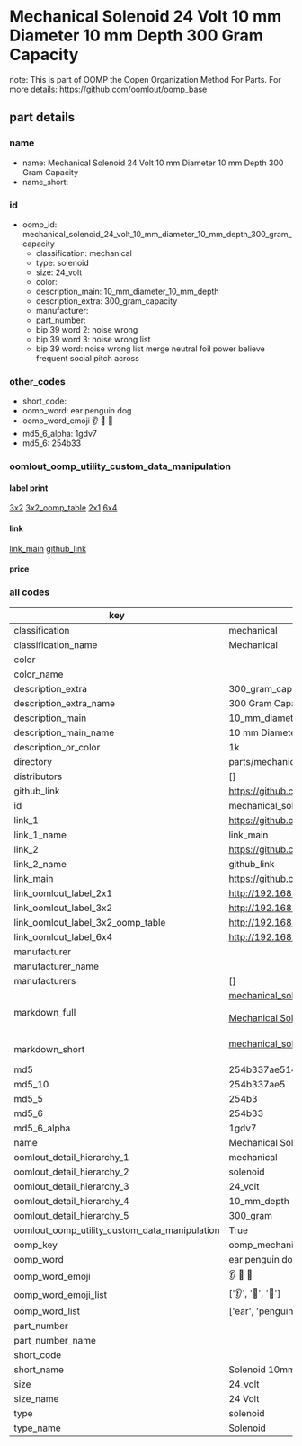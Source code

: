 # Mechanical Solenoid 24 Volt 10 mm Diameter 10 mm Depth 300 Gram Capacity  

note: This is part of OOMP the Oopen Organization Method For Parts. For more details: https://github.com/oomlout/oomp_base

##  part details





### name
* name: Mechanical Solenoid 24 Volt 10 mm Diameter 10 mm Depth 300 Gram Capacity
* name_short: 
### id
* oomp_id: mechanical_solenoid_24_volt_10_mm_diameter_10_mm_depth_300_gram_capacity
  * classification: mechanical
  * type: solenoid
  * size: 24_volt
  * color: 
  * description_main: 10_mm_diameter_10_mm_depth
  * description_extra: 300_gram_capacity
  * manufacturer: 
  * part_number: 
  * bip 39 word 2: noise wrong
  * bip 39 word 3: noise wrong list
  * bip 39 word: noise wrong list merge neutral foil power believe frequent social pitch across

### other_codes
* short_code: 
* oomp_word: ear penguin dog
* oomp_word_emoji :ear: :penguin: :dog:
* md5_6_alpha: 1gdv7
* md5_6: 254b33






### oomlout_oomp_utility_custom_data_manipulation
#### label print
[3x2](http://192.168.1.245:1112/?label=oomp%201gdv7)
[3x2_oomp_table](http://192.168.1.107:1112/?label=oomp%201gdv7)
[2x1](http://192.168.1.242:1112/?label=oomp%201gdv7)
[6x4](http://192.168.1.55:1112/?label=oomp%201gdv7)    

#### link

[link_main](https://github.com/oomlout/oomlout_oomp_current_version_messy/tree/main/parts/mechanical_solenoid_24_volt_10_mm_diameter_10_mm_depth_300_gram_capacity) [github_link](https://github.com/oomlout/oomlout_oomp_part_src/tree/main/parts/mechanical_solenoid_24_volt_10_mm_diameter_10_mm_depth_300_gram_capacity)                             

#### price







### all codes 
| key | value |  
| --- | --- |  
| classification | mechanical |  
| classification_name | Mechanical |  
| color |  |  
| color_name |  |  
| description_extra | 300_gram_capacity |  
| description_extra_name | 300 Gram Capacity |  
| description_main | 10_mm_diameter_10_mm_depth |  
| description_main_name | 10 mm Diameter 10 mm Depth |  
| description_or_color | 1k |  
| directory | parts/mechanical_solenoid_24_volt_10_mm_diameter_10_mm_depth_300_gram_capacity |  
| distributors | [] |  
| github_link | https://github.com/oomlout/oomlout_oomp_part_src/tree/main/parts/mechanical_solenoid_24_volt_10_mm_diameter_10_mm_depth_300_gram_capacity |  
| id | mechanical_solenoid_24_volt_10_mm_diameter_10_mm_depth_300_gram_capacity |  
| link_1 | https://github.com/oomlout/oomlout_oomp_current_version_messy/tree/main/parts/mechanical_solenoid_24_volt_10_mm_diameter_10_mm_depth_300_gram_capacity |  
| link_1_name | link_main |  
| link_2 | https://github.com/oomlout/oomlout_oomp_part_src/tree/main/parts/mechanical_solenoid_24_volt_10_mm_diameter_10_mm_depth_300_gram_capacity |  
| link_2_name | github_link |  
| link_main | https://github.com/oomlout/oomlout_oomp_current_version_messy/tree/main/parts/mechanical_solenoid_24_volt_10_mm_diameter_10_mm_depth_300_gram_capacity |  
| link_oomlout_label_2x1 | http://192.168.1.242:1112/?label=oomp%201gdv7 |  
| link_oomlout_label_3x2 | http://192.168.1.245:1112/?label=oomp%201gdv7 |  
| link_oomlout_label_3x2_oomp_table | http://192.168.1.107:1112/?label=oomp%201gdv7 |  
| link_oomlout_label_6x4 | http://192.168.1.55:1112/?label=oomp%201gdv7 |  
| manufacturer |  |  
| manufacturer_name |  |  
| manufacturers | [] |  
| markdown_full | [mechanical_solenoid_24_volt_10_mm_diameter_10_mm_depth_300_gram_capacity](https://github.com/oomlout/oomlout_oomp_current_version_messy/tree/main/parts/mechanical_solenoid_24_volt_10_mm_diameter_10_mm_depth_300_gram_capacity)<br>[](https://github.com/oomlout/oomlout_oomp_current_version_messy/tree/main/parts/mechanical_solenoid_24_volt_10_mm_diameter_10_mm_depth_300_gram_capacity)<br>[Mechanical Solenoid 24 Volt 10 Mm Diameter 10 Mm Depth 300 Gram Capacity](https://github.com/oomlout/oomlout_oomp_current_version_messy/tree/main/parts/mechanical_solenoid_24_volt_10_mm_diameter_10_mm_depth_300_gram_capacity)<br><br> |  
| markdown_short | [mechanical_solenoid_24_volt_10_mm_diameter_10_mm_depth_300_gram_capacity](https://github.com/oomlout/oomlout_oomp_current_version_messy/tree/main/parts/mechanical_solenoid_24_volt_10_mm_diameter_10_mm_depth_300_gram_capacity)<br><br> |  
| md5 | 254b337ae514b52969ca78b704ffacae |  
| md5_10 | 254b337ae5 |  
| md5_5 | 254b3 |  
| md5_6 | 254b33 |  
| md5_6_alpha | 1gdv7 |  
| name | Mechanical Solenoid 24 Volt 10 mm Diameter 10 mm Depth 300 Gram Capacity |  
| oomlout_detail_hierarchy_1 | mechanical |  
| oomlout_detail_hierarchy_2 | solenoid |  
| oomlout_detail_hierarchy_3 | 24_volt |  
| oomlout_detail_hierarchy_4 | 10_mm_depth |  
| oomlout_detail_hierarchy_5 | 300_gram |  
| oomlout_oomp_utility_custom_data_manipulation | True |  
| oomp_key | oomp_mechanical_solenoid_24_volt_10_mm_diameter_10_mm_depth_300_gram_capacity |  
| oomp_word | ear penguin dog |  
| oomp_word_emoji | :ear: :penguin: :dog: |  
| oomp_word_emoji_list | [':ear:', ':penguin:', ':dog:'] |  
| oomp_word_list | ['ear', 'penguin', 'dog'] |  
| part_number |  |  
| part_number_name |  |  
| short_code |  |  
| short_name | Solenoid 10mm x 10mm 0.3kg 24_volt |  
| size | 24_volt |  
| size_name | 24 Volt |  
| type | solenoid |  
| type_name | Solenoid |  
